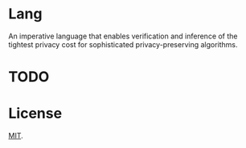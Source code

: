 # Lang
An imperative language that enables verification and inference of the tightest privacy cost for sophisticated privacy-preserving algorithms.

# TODO


# License
[MIT](https://github.com/RyanWangGit/Lang/blob/master/LICENSE).